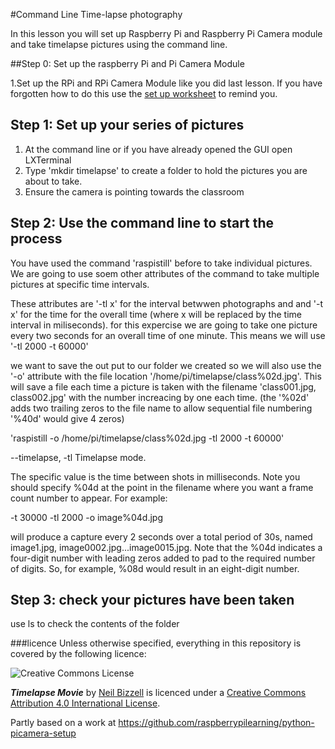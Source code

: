 #Command Line Time-lapse photography

In this lesson you will set up Raspberry Pi and Raspberry Pi Camera module and take timelapse pictures using the command line.

##Step 0: Set up the raspberry Pi and Pi Camera Module

1.Set up the RPi and RPi Camera Module like you did last lesson. If you have forgotten how to do this use the [set up worksheet](../lesson1/worksheet1.md) to remind you. 

## Step 1: Set up your series of pictures

1. At the command line or if you have already opened the GUI open LXTerminal
1. Type 'mkdir timelapse' to create a folder to hold the pictures you are about to take.
1. Ensure the camera is pointing towards the classroom

## Step 2: Use the command line to start the process

You have used the command 'raspistill' before to take individual pictures. We are going to use soem other attributes of the command to take multiple pictures at specific time intervals. 
 
These attributes are '-tl x' for the interval betwwen photographs and and '-t x' for the time for the overall 
time (where x will be replaced by the time interval in miliseconds). for this expercise we are going to take one picture every two seconds for an overall time of  one minute. This means we will use '-tl 2000 -t 60000'

we want to save the out put to our folder we created so we will also use the '-o' attribute with the file location '/home/pi/timelapse/class%02d.jpg'. This will save a file each time a picture is taken with the filename 'class001.jpg, class002.jpg' with the number increacing by one each time. (the '%02d' adds two trailing zeros to the file name to allow sequential file numbering  '%40d' would give 4 zeros)

'raspistill -o /home/pi/timelapse/class%02d.jpg -tl 2000 -t 60000'


--timelapse, -tl Timelapse mode.

The specific value is the time between shots in milliseconds.
Note you should specify %04d at the point in the filename where
you want a frame count number to appear. For example:

-t 30000 -tl 2000 -o image%04d.jpg

will produce a capture every 2 seconds over a total period of
30s, named image1.jpg, image0002.jpg...image0015.jpg. Note
that the %04d indicates a four-digit number with leading zeros
added to pad to the required number of digits. So, for example,
%08d would result in an eight-digit number.

## Step 3: check your pictures have been taken

use ls to check the contents of the folder

###licence
Unless otherwise specified, everything in this repository is covered by the following licence:

![Creative Commons License](http://i.creativecommons.org/l/by-sa/4.0/88x31.png)

***Timelapse Movie*** by [Neil Bizzell](https://twitter.com/NeilBizzell) is licenced under a [Creative Commons Attribution 4.0 International License](http://creativecommons.org/licenses/by-sa/4.0/).

Partly based on a work at https://github.com/raspberrypilearning/python-picamera-setup
